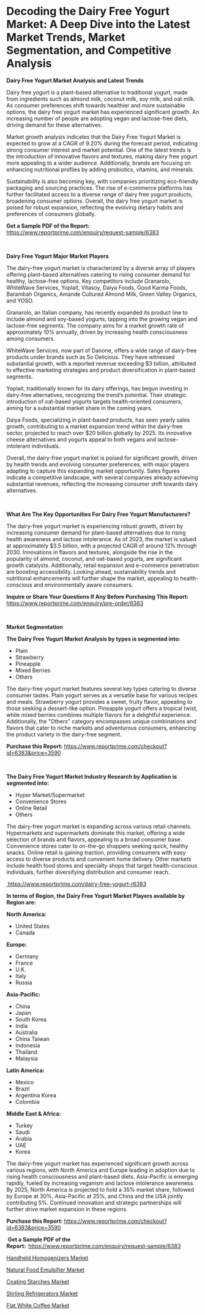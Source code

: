 <p><h1>Decoding the Dairy Free Yogurt Market: A Deep Dive into the Latest Market Trends, Market Segmentation, and Competitive Analysis</h1></p><p><strong>Dairy Free Yogurt Market Analysis and Latest Trends</strong></p>
<p><p>Dairy free yogurt is a plant-based alternative to traditional yogurt, made from ingredients such as almond milk, coconut milk, soy milk, and oat milk. As consumer preferences shift towards healthier and more sustainable options, the dairy free yogurt market has experienced significant growth. An increasing number of people are adopting vegan and lactose-free diets, driving demand for these alternatives. </p><p>Market growth analysis indicates that the Dairy Free Yogurt Market is expected to grow at a CAGR of 9.20% during the forecast period, indicating strong consumer interest and market potential. One of the latest trends is the introduction of innovative flavors and textures, making dairy free yogurt more appealing to a wider audience. Additionally, brands are focusing on enhancing nutritional profiles by adding probiotics, vitamins, and minerals. </p><p>Sustainability is also becoming key, with companies prioritizing eco-friendly packaging and sourcing practices. The rise of e-commerce platforms has further facilitated access to a diverse range of dairy free yogurt products, broadening consumer options. Overall, the dairy free yogurt market is poised for robust expansion, reflecting the evolving dietary habits and preferences of consumers globally.</p></p>
<p><strong>Get a Sample PDF of the Report:&nbsp;</strong> <a href="https://www.reportprime.com/enquiry/request-sample/6383?utm_campaign=10&utm_medium=2&utm_source=Github&utm_content=ia&utm_term=18102024&utm_id=dairy-free-yogurt">https://www.reportprime.com/enquiry/request-sample/6383</a></p>
<p>&nbsp;</p>
<p><strong>Dairy Free Yogurt Major Market Players</strong></p>
<p><p>The dairy-free yogurt market is characterized by a diverse array of players offering plant-based alternatives catering to rising consumer demand for healthy, lactose-free options. Key competitors include Granarolo, WhiteWave Services, Yoplait, Vitasoy, Daiya Foods, Good Karma Foods, Barambah Organics, Amande Cultured Almond Milk, Green Valley Organics, and YOSO.</p><p>Granarolo, an Italian company, has recently expanded its product line to include almond and soy-based yogurts, tapping into the growing vegan and lactose-free segments. The company aims for a market growth rate of approximately 10% annually, driven by increasing health consciousness among consumers.</p><p>WhiteWave Services, now part of Danone, offers a wide range of dairy-free products under brands such as So Delicious. They have witnessed substantial growth, with a reported revenue exceeding $3 billion, attributed to effective marketing strategies and product diversification in plant-based segments.</p><p>Yoplait, traditionally known for its dairy offerings, has begun investing in dairy-free alternatives, recognizing the trend’s potential. Their strategic introduction of oat-based yogurts targets health-oriented consumers, aiming for a substantial market share in the coming years.</p><p>Daiya Foods, specializing in plant-based products, has seen yearly sales growth, contributing to a market expansion trend within the dairy-free sector, projected to reach over $20 billion globally by 2025. Its innovative cheese alternatives and yogurts appeal to both vegans and lactose-intolerant individuals.</p><p>Overall, the dairy-free yogurt market is poised for significant growth, driven by health trends and evolving consumer preferences, with major players adapting to capture this expanding market opportunity. Sales figures indicate a competitive landscape, with several companies already achieving substantial revenues, reflecting the increasing consumer shift towards dairy alternatives.</p></p>
<p>&nbsp;</p>
<p><strong>What Are The Key Opportunities For Dairy Free Yogurt Manufacturers?</strong></p>
<p><p>The dairy-free yogurt market is experiencing robust growth, driven by increasing consumer demand for plant-based alternatives due to rising health awareness and lactose intolerance. As of 2023, the market is valued at approximately $3.5 billion, with a projected CAGR of around 12% through 2030. Innovations in flavors and textures, alongside the rise in the popularity of almond, coconut, and oat-based yogurts, are significant growth catalysts. Additionally, retail expansion and e-commerce penetration are boosting accessibility. Looking ahead, sustainability trends and nutritional enhancements will further shape the market, appealing to health-conscious and environmentally aware consumers.</p></p>
<p><strong>Inquire or Share Your Questions If Any Before Purchasing This Report:</strong> <a href="https://www.reportprime.com/enquiry/pre-order/6383?utm_campaign=10&utm_medium=2&utm_source=Github&utm_content=ia&utm_term=18102024&utm_id=dairy-free-yogurt">https://www.reportprime.com/enquiry/pre-order/6383</a></p>
<p>&nbsp;</p>
<p><strong>Market Segmentation</strong></p>
<p><strong>The Dairy Free Yogurt Market Analysis by types is segmented into:</strong></p>
<p><ul><li>Plain</li><li>Strawberry</li><li>Pineapple</li><li>Mixed Berries</li><li>Others</li></ul></p>
<p><p>The dairy-free yogurt market features several key types catering to diverse consumer tastes. Plain yogurt serves as a versatile base for various recipes and meals. Strawberry yogurt provides a sweet, fruity flavor, appealing to those seeking a dessert-like option. Pineapple yogurt offers a tropical twist, while mixed berries combines multiple flavors for a delightful experience. Additionally, the "Others" category encompasses unique combinations and flavors that cater to niche markets and adventurous consumers, enhancing the product variety in the dairy-free segment.</p></p>
<p><strong>Purchase this Report:&nbsp;</strong><a href="https://www.reportprime.com/checkout?id=6383&price=3590&utm_campaign=10&utm_medium=2&utm_source=Github&utm_content=ia&utm_term=18102024&utm_id=dairy-free-yogurt">https://www.reportprime.com/checkout?id=6383&price=3590</a></p>
<p>&nbsp;</p>
<p><strong>The Dairy Free Yogurt Market Industry Research by Application is segmented into:</strong></p>
<p><ul><li>Hyper Market/Supermarket</li><li>Convenience Stores</li><li>Online Retail</li><li>Others</li></ul></p>
<p><p>The dairy-free yogurt market is expanding across various retail channels. Hypermarkets and supermarkets dominate this market, offering a wide selection of brands and flavors, appealing to a broad consumer base. Convenience stores cater to on-the-go shoppers seeking quick, healthy snacks. Online retail is gaining traction, providing consumers with easy access to diverse products and convenient home delivery. Other markets include health food stores and specialty shops that target health-conscious individuals, further diversifying distribution and consumer reach.</p></p>
<p><a href="https://www.reportprime.com/dairy-free-yogurt-r6383?utm_campaign=10&utm_medium=2&utm_source=Github&utm_content=ia&utm_term=18102024&utm_id=dairy-free-yogurt">&nbsp;https://www.reportprime.com/dairy-free-yogurt-r6383</a></p>
<p><strong>In terms of Region, the Dairy Free Yogurt Market Players available by Region are:</strong></p>
<p>
    <p> <strong> North America: </strong>
        <ul>
            <li>United States</li>
            <li>Canada</li>
        </ul>
        </p> 
    <p> <strong> Europe: </strong>
        <ul>
            <li>Germany</li>
            <li>France</li>
            <li>U.K.</li>
            <li>Italy</li>
            <li>Russia</li>
        </ul>
        </p> 
    <p> <strong> Asia-Pacific: </strong>
        <ul>
            <li>China</li>
            <li>Japan</li>
            <li>South Korea</li>
            <li>India</li>
            <li>Australia</li>
            <li>China Taiwan</li>
            <li>Indonesia</li>
            <li>Thailand</li>
            <li>Malaysia</li>
        </ul>
        </p> 
    <p> <strong> Latin America: </strong>
        <ul>
            <li>Mexico</li>
            <li>Brazil</li>
            <li>Argentina Korea</li>
            <li>Colombia</li>
        </ul>
        </p> 
    <p> <strong> Middle East & Africa: </strong>
        <ul>
            <li>Turkey</li>
            <li>Saudi</li>
            <li>Arabia</li>
            <li>UAE</li>
            <li>Korea</li>
        </ul>
    </p>
    </p>
<p><p>The dairy-free yogurt market has experienced significant growth across various regions, with North America and Europe leading in adoption due to rising health consciousness and plant-based diets. Asia-Pacific is emerging rapidly, fueled by increasing veganism and lactose intolerance awareness. By 2025, North America is projected to hold a 35% market share, followed by Europe at 30%, Asia-Pacific at 25%, and China and the USA jointly contributing 5%. Continued innovation and strategic partnerships will further drive market expansion in these regions.</p></p>
<p><strong>Purchase this Report: </strong><a href="https://www.reportprime.com/checkout?id=6383&price=3590&utm_campaign=10&utm_medium=2&utm_source=Github&utm_content=ia&utm_term=18102024&utm_id=dairy-free-yogurt">https://www.reportprime.com/checkout?id=6383&price=3590</a></p>
<p>&nbsp;<strong>Get a Sample PDF of the Report:&nbsp;&nbsp;</strong><a href="https://www.reportprime.com/enquiry/request-sample/6383?utm_campaign=10&utm_medium=2&utm_source=Github&utm_content=ia&utm_term=18102024&utm_id=dairy-free-yogurt">https://www.reportprime.com/enquiry/request-sample/6383</a></p>
<p><strong></strong></p>
<p><p><a href="https://issuu.com/reportprime-2/docs/handheld-homogenizers-market-size-2_d06f5dec851072?utm_campaign=10&utm_medium=2&utm_source=Github&utm_content=ia&utm_term=18102024&utm_id=dairy-free-yogurt">Handheld Homogenizers Market</a></p><p><a href="https://github.com/NancyAlvarado586/Market-Research-Report-List-1/blob/main/natural-food-emulsifier-market.md?utm_campaign=10&utm_medium=2&utm_source=Github&utm_content=ia&utm_term=18102024&utm_id=dairy-free-yogurt">Natural Food Emulsifier Market</a></p><p><a href="https://www.linkedin.com/pulse/coating-starches-market-global-share-ranking-overall-sales-demand-wzx9f?utm_campaign=10&utm_medium=2&utm_source=Github&utm_content=ia&utm_term=18102024&utm_id=dairy-free-yogurt">Coating Starches Market</a></p><p><a href="https://issuu.com/reportprime-2/docs/stirling-refrigerators-market-size-_3b7bd7cda98335?utm_campaign=10&utm_medium=2&utm_source=Github&utm_content=ia&utm_term=18102024&utm_id=dairy-free-yogurt">Stirling Refrigerators Market</a></p><p><a href="https://github.com/JubayerMia832/Market-Research-Report-List-1/blob/main/flat-white-coffee-market.md?utm_campaign=10&utm_medium=2&utm_source=Github&utm_content=ia&utm_term=18102024&utm_id=dairy-free-yogurt">Flat White Coffee Market</a></p></p>